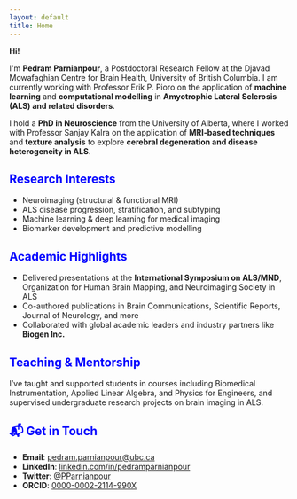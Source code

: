 ```yaml
---
layout: default
title: Home
---
```


<span style="color: blue;"></span>
**Hi!**

I'm **Pedram Parnianpour**, a Postdoctoral Research Fellow at the Djavad Mowafaghian Centre for Brain Health, University of British Columbia. I am currently working with Professor Erik P. Pioro on the application of **machine learning** and **computational modelling** in **Amyotrophic Lateral Sclerosis (ALS) and related disorders**.

I hold a **PhD in Neuroscience** from the University of Alberta, where I worked with Professor Sanjay Kalra on the application of **MRI-based techniques** and **texture analysis** to explore **cerebral degeneration and disease heterogeneity in ALS**.


## <span style="color: blue;">Research Interests</span>

- Neuroimaging (structural & functional MRI)
- ALS disease progression, stratification, and subtyping
- Machine learning & deep learning for medical imaging
- Biomarker development and predictive modelling


## <span style="color: blue;">Academic Highlights</span>

- Delivered presentations at the **International Symposium on ALS/MND**, Organization for Human Brain Mapping, and Neuroimaging Society in ALS
- Co-authored publications in Brain Communications, Scientific Reports, Journal of Neurology, and more
- Collaborated with global academic leaders and industry partners like **Biogen Inc.**


## <span style="color: blue;">Teaching & Mentorship</span>

I’ve taught and supported students in courses including Biomedical Instrumentation, Applied Linear Algebra, and Physics for Engineers, and supervised undergraduate research projects on brain imaging in ALS.


## <span style="color: blue;">📬 Get in Touch</span>

- **Email**: [pedram.parnianpour@ubc.ca](mailto:pedram.parnianpour@ubc.ca)  
- **LinkedIn**: [linkedin.com/in/pedramparnianpour](https://www.linkedin.com/in/pedramparnianpour)  
- **Twitter**: [@PParnianpour](https://twitter.com/PParnianpour)  
- **ORCID**: [0000-0002-2114-990X](https://orcid.org/0000-0002-2114-990X)
